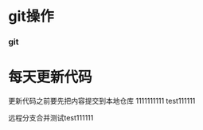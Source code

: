 <!-- 项目说明文档 -->
# git操作
### git

# 每天更新代码
更新代码之前要先把内容提交到本地仓库
1111111111
test111111

远程分支合并测试test111111
